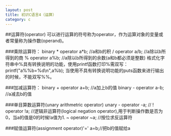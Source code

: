 ```yaml
---
layout: post
title: 初识C语言4（运算）
category: c
---
```


##运算符(operator)
可以进行运算的符号称为operator，作为运算对象的变量或者常量称为操作数(operand)。

###乘除运算符：
binary * operator
    a*b; //a和b的积
/ operator
    a/b; //a除以b所得到的商
% operator
    a%b; //a除以b所得到的余数(a和b都必须是整数)
格式化字符串中%具有转换说明的功能，使用printf函数打印%需双写：
    printf("a%%b=%d\n",a%b);
当使用不具有转换说明功能的puts函数来进行输出的时候，不能双写%%。

###加减运算符：
binary + operator
    a+b; //a加上b的值
binary - operator
    a-b; //a减去b的值

###单目算数运算符(unary arithmetric operator)
unary - operator
    -a; //
! operator
    !a; //逻辑非运算符(logical negation operator),用于判断操作数是否为0，当a的值是0的时候!a值为1.
~ operator
    ~a; //按位求反运算符

###赋值运算符(assignment operator)'='
    a=b;//把b的值赋给a








